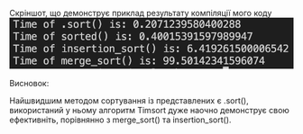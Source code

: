 Скріншот, що демонструє приклад результату компіляції мого коду
![alt text](image.png)

Висновок:

Найшвидшим методом сортування із представлених є .sort(), використаний у ньому алгоритм Timsort дуже наочно демонструє свою ефективніть, порівнянно з merge_sort() та insertion_sort().
